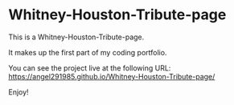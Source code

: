 # Whitney-Houston-Tribute-page
This is a Whitney-Houston-Tribute-page.

It makes up the first part of my coding portfolio.

You can see the project live at the following URL:
https://angel291985.github.io/Whitney-Houston-Tribute-page/

Enjoy!
